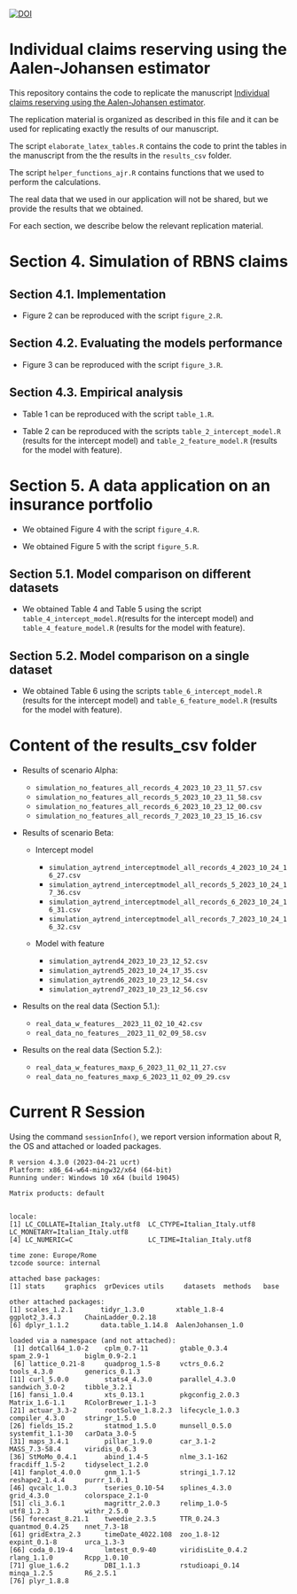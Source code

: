 [![DOI](https://zenodo.org/badge/691535587.svg)](https://zenodo.org/doi/10.5281/zenodo.10118895)

# Individual claims reserving using the Aalen-Johansen estimator

This repository contains the code to replicate the manuscript [Individual claims reserving using the Aalen-Johansen estimator](https://arxiv.org/submit/5231629). 

The replication material is organized as described in this file and it can be used for replicating exactly the results of our manuscript.

The script `elaborate_latex_tables.R` contains the code to print the tables in the manuscript from the the results in the `results_csv` folder.

The script `helper_functions_ajr.R` contains functions that we used to perform the calculations.  

The real data that we used in our application will not be shared, but we provide the results that we obtained.

For each section, we describe below the relevant replication material. 

# Section 4. Simulation of RBNS claims

## Section 4.1. Implementation

- Figure 2 can be reproduced with the script `figure_2.R`.

## Section 4.2. Evaluating the models performance

- Figure 3 can be reproduced with the script `figure_3.R`.

## Section 4.3. Empirical analysis

- Table 1 can be reproduced with the script  `table_1.R`.

- Table 2 can be reproduced with the scripts `table_2_intercept_model.R` (results for the intercept model) and `table_2_feature_model.R` (results for the model with feature).

# Section 5. A data application on an insurance portfolio

- We obtained Figure 4 with the script  `figure_4.R`. 

- We obtained Figure 5 with the script  `figure_5.R`. 


## Section 5.1. Model comparison on different datasets

- We obtained Table 4 and Table 5 using the script `table_4_intercept_model.R`(results for the intercept model) and `table_4_feature_model.R` (results for the model with feature).

## Section 5.2. Model comparison on a single dataset

- We obtained Table 6 using the scripts `table_6_intercept_model.R` (results for the intercept model) and `table_6_feature_model.R` (results for the model with feature).

# Content of the results_csv folder

- Results of scenario Alpha: 
  
  - `simulation_no_features_all_records_4_2023_10_23_11_57.csv`
  - `simulation_no_features_all_records_5_2023_10_23_11_58.csv`
  - `simulation_no_features_all_records_6_2023_10_23_12_00.csv`
  - `simulation_no_features_all_records_7_2023_10_23_15_16.csv`
  

- Results of scenario Beta:
  
  - Intercept model
  
    - `simulation_aytrend_interceptmodel_all_records_4_2023_10_24_16_27.csv`
    - `simulation_aytrend_interceptmodel_all_records_5_2023_10_24_17_36.csv`
    - `simulation_aytrend_interceptmodel_all_records_6_2023_10_24_16_31.csv`
    - `simulation_aytrend_interceptmodel_all_records_7_2023_10_24_16_32.csv`
  
  - Model with feature
  
    - `simulation_aytrend4_2023_10_23_12_52.csv`
    - `simulation_aytrend5_2023_10_24_17_35.csv`
    - `simulation_aytrend6_2023_10_23_12_54.csv`
    - `simulation_aytrend7_2023_10_23_12_56.csv`

- Results on the real data (Section 5.1.): 
  
  - `real_data_w_features__2023_11_02_10_42.csv` 
  - `real_data_no_features__2023_11_02_09_58.csv`

- Results on the real data (Section 5.2.): 
  
  - `real_data_w_features_maxp_6_2023_11_02_11_27.csv`
  - `real_data_no_features_maxp_6_2023_11_02_09_29.csv`
  
# Current R Session

Using the command `sessionInfo()`, we report version information about R, the OS and attached or loaded packages.

```
R version 4.3.0 (2023-04-21 ucrt)
Platform: x86_64-w64-mingw32/x64 (64-bit)
Running under: Windows 10 x64 (build 19045)

Matrix products: default


locale:
[1] LC_COLLATE=Italian_Italy.utf8  LC_CTYPE=Italian_Italy.utf8    LC_MONETARY=Italian_Italy.utf8
[4] LC_NUMERIC=C                   LC_TIME=Italian_Italy.utf8    

time zone: Europe/Rome
tzcode source: internal

attached base packages:
[1] stats     graphics  grDevices utils     datasets  methods   base     

other attached packages:
[1] scales_1.2.1       tidyr_1.3.0        xtable_1.8-4       ggplot2_3.4.3      ChainLadder_0.2.18
[6] dplyr_1.1.2        data.table_1.14.8  AalenJohansen_1.0 

loaded via a namespace (and not attached):
 [1] dotCall64_1.0-2    cplm_0.7-11        gtable_0.3.4       spam_2.9-1         biglm_0.9-2.1     
 [6] lattice_0.21-8     quadprog_1.5-8     vctrs_0.6.2        tools_4.3.0        generics_0.1.3    
[11] curl_5.0.0         stats4_4.3.0       parallel_4.3.0     sandwich_3.0-2     tibble_3.2.1      
[16] fansi_1.0.4        xts_0.13.1         pkgconfig_2.0.3    Matrix_1.6-1.1     RColorBrewer_1.1-3
[21] actuar_3.3-2       rootSolve_1.8.2.3  lifecycle_1.0.3    compiler_4.3.0     stringr_1.5.0     
[26] fields_15.2        statmod_1.5.0      munsell_0.5.0      systemfit_1.1-30   carData_3.0-5     
[31] maps_3.4.1         pillar_1.9.0       car_3.1-2          MASS_7.3-58.4      viridis_0.6.3     
[36] StMoMo_0.4.1       abind_1.4-5        nlme_3.1-162       fracdiff_1.5-2     tidyselect_1.2.0  
[41] fanplot_4.0.0      gnm_1.1-5          stringi_1.7.12     reshape2_1.4.4     purrr_1.0.1       
[46] qvcalc_1.0.3       tseries_0.10-54    splines_4.3.0      grid_4.3.0         colorspace_2.1-0  
[51] cli_3.6.1          magrittr_2.0.3     relimp_1.0-5       utf8_1.2.3         withr_2.5.0       
[56] forecast_8.21.1    tweedie_2.3.5      TTR_0.24.3         quantmod_0.4.25    nnet_7.3-18       
[61] gridExtra_2.3      timeDate_4022.108  zoo_1.8-12         expint_0.1-8       urca_1.3-3        
[66] coda_0.19-4        lmtest_0.9-40      viridisLite_0.4.2  rlang_1.1.0        Rcpp_1.0.10       
[71] glue_1.6.2         DBI_1.1.3          rstudioapi_0.14    minqa_1.2.5        R6_2.5.1          
[76] plyr_1.8.8
```